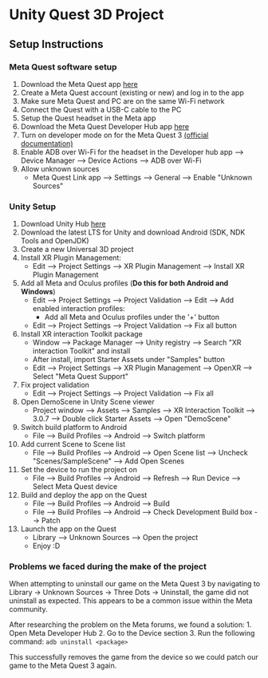 # Unity Quest 3D Project

## Setup Instructions

### Meta Quest software setup

1. Download the Meta Quest
   app [here](https://www.oculus.com/download_app/?id=1582076955407037&srsltid=AfmBOops1knJgWN7ZhhdRGRMHZ9LR83JrWQqLwQbV-3IgtqTaksmp3-4)
2. Create a Meta Quest account (existing or new) and log in to the app
3. Make sure Meta Quest and PC are on the same Wi-Fi network
4. Connect the Quest with a USB-C cable to the PC
5. Setup the Quest headset in the Meta app
6. Download the Meta Quest Developer Hub
   app [here](https://developers.meta.com/horizon/downloads/package/oculus-developer-hub-win/)
7. Turn on developer mode on for the Meta Quest
   3 [(official documentation)](https://developers.meta.com/horizon/documentation/native/android/mobile-device-setup/)
8. Enable ADB over Wi-Fi for the headset in the Developer hub app --> Device Manager --> Device Actions --> ADB over
   Wi-Fi
9. Allow unknown sources
    - Meta Quest Link app --> Settings --> General --> Enable "Unknown Sources"

### Unity Setup

1. Download Unity Hub [here](https://unity.com/download)
2. Download the latest LTS for Unity and download Android (SDK, NDK Tools and OpenJDK)
3. Create a new Universal 3D project
4. Install XR Plugin Management:
    - Edit --> Project Settings --> XR Plugin Management --> Install XR Plugin Management
5. Add all Meta and Oculus profiles (**Do this for both Android and Windows**)
    - Edit --> Project Settings --> Project Validation --> Edit --> Add enabled interaction profiles:
        - Add all Meta and Oculus profiles under the '+' button
    - Edit --> Project Settings --> Project Validation --> Fix all button
6. Install XR interaction Toolkit package
    - Window --> Package Manager --> Unity registry --> Search "XR interaction Toolkit" and install
    - After install, import Starter Assets under "Samples" button
    - Edit --> Project Settings --> XR Plugin Management --> OpenXR --> Select "Meta Quest Support"
7. Fix project validation
    - Edit --> Project Settings --> Project Validation --> Fix all
8. Open DemoScene in Unity Scene viewer
    - Project window --> Assets --> Samples --> XR Interaction Toolkit --> 3.0.7 --> Double click Starter Assets -->
      Open "DemoScene"
9. Switch build platform to Android
    - File --> Build Profiles --> Android --> Switch platform
10. Add current Scene to Scene list
    - File --> Build Profiles --> Android --> Open Scene list --> Uncheck "Scenes/SampleScene" --> Add Open Scenes
11. Set the device to run the project on
    - File --> Build Profiles --> Android --> Refresh --> Run Device --> Select Meta Quest device
12. Build and deploy the app on the Quest
    - File --> Build Profiles --> Android --> Build
    - File --> Build Profiles --> Android --> Check Development Build box --> Patch
13. Launch the app on the Quest
    - Library --> Unknown Sources --> Open the project
    - Enjoy :D

### Problems we faced during the make of the project

When attempting to uninstall our game on the Meta Quest 3 by navigating to Library → Unknown Sources → Three Dots → Uninstall, the game did not uninstall as expected. This appears to be a common issue within the Meta community. </br>

After researching the problem on the Meta forums, we found a solution:
	1.	Open Meta Developer Hub
	2.	Go to the Device section
	3.	Run the following command: ```adb uninstall <package>```

This successfully removes the game from the device so we could patch our game to the Meta Quest 3 again. </br>






